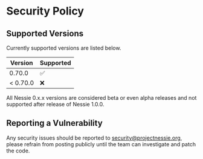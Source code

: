# Security Policy

## Supported Versions

Currently supported versions are listed below.

| Version  | Supported          |
|----------|--------------------|
| 0.70.0   | :white_check_mark: |
| < 0.70.0 | :x:                |

All Nessie 0.x.x versions are considered beta or even alpha releases and not supported after
release of Nessie 1.0.0.

## Reporting a Vulnerability

Any security issues should be reported to security@projectnessie.org, please refrain from posting publicly until the team can investigate and patch the code.
